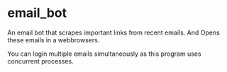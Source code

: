 # email_bot

An email bot that scrapes important links from recent emails.
And Opens these emails in a webbrowsers.

You can login multiple emails simultaneously as this program uses concurrent processes.

